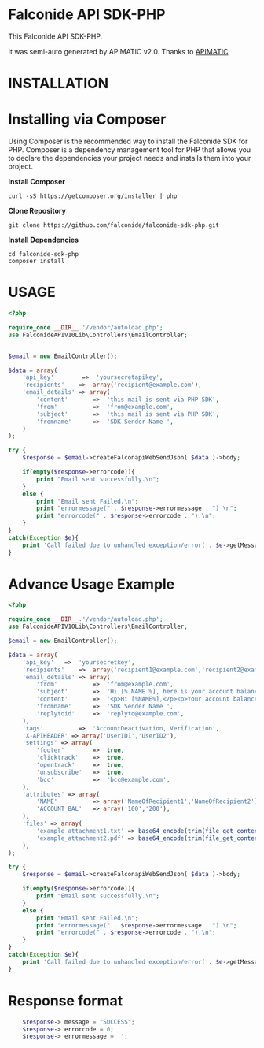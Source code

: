 Falconide API SDK-PHP
====================
This Falconide API SDK-PHP.

It was semi-auto generated by APIMATIC v2.0. Thanks to [APIMATIC](http://apimatic.io/)

INSTALLATION
=============

Installing via Composer
=======================
Using Composer is the recommended way to install the Falconide SDK for PHP. Composer is a dependency management tool for PHP that allows you to declare the dependencies your project needs and installs them into your project.

**Install Composer**
```
curl -sS https://getcomposer.org/installer | php
```

**Clone Repository**
```
git clone https://github.com/falconide/falconide-sdk-php.git
```
**Install Dependencies**
```
cd falconide-sdk-php
composer install
```


USAGE
===========
```php
<?php

require_once __DIR__.'/vendor/autoload.php';
use FalconideAPIV10Lib\Controllers\EmailController;


$email = new EmailController();

$data = array(
    'api_key'        =>  'yoursecretapikey',
    'recipients'    =>  array('recipient@example.com'),
    'email_details' => array(
        'content'       =>  'this mail is sent via PHP SDK',
        'from'          =>  'from@example.com',
        'subject'       =>  'this mail is sent via PHP SDK',
        'fromname'      =>  'SDK Sender Name ',    
    )
);

try {
    $response = $email->createFalconapiWebSendJson( $data )->body;

    if(empty($response->errorcode)){
        print "Email sent successfully.\n";
    }
    else {
        print "Email sent Failed.\n";
        print "errormessage(" . $response->errormessage . ") \n";
        print "errorcode(" . $response->errorcode . ").\n";
    }
}
catch(Exception $e){
    print 'Call failed due to unhandled exception/error('. $e->getMessage().')'."\n";
}

```
Advance Usage Example
=====================
```php
<?php

require_once __DIR__.'/vendor/autoload.php';
use FalconideAPIV10Lib\Controllers\EmailController;

$email = new EmailController();

$data = array(
    'api_key'   =>  'yoursecretkey',
    'recipients'    =>  array('recipient1@example.com','recipient2@example.com'),
    'email_details' => array(
        'from'          =>  'from@example.com',
        'subject'       =>  'Hi [% NAME %], here is your account balance.',
        'content'       =>  '<p>Hi [%NAME%],</p><p>Your account balance is [% ACCOUNT_BAL %].</p>',
        'fromname'      =>  'SDK Sender Name ',
        'replytoid'     =>  'replyto@example.com',
    ),
    'tags'          =>  'AccountDeactivation, Verification',
    'X-APIHEADER' => array('UserID1','UserID2'),
    'settings' => array(
        'footer'        =>  true,
        'clicktrack'    =>  true,
        'opentrack'     =>  true,
        'unsubscribe'   =>  true,
        'bcc'           =>  'bcc@example.com',
    ),
    'attributes' => array(
        'NAME'          => array('NameOfRecipient1','NameOfRecipient2'),
        'ACCOUNT_BAL'   => array('100','200'),
    ),    
    'files' => array(
        'example_attachment1.txt' => base64_encode(trim(file_get_contents('/path/to/file.txt'))),
        'example_attachment2.pdf' => base64_encode(trim(file_get_contents('/path/to/file.pdf'))),
    ),  
);

try {
    $response = $email->createFalconapiWebSendJson( $data )->body;

    if(empty($response->errorcode)){
        print "Email sent successfully.\n";
    }
    else {
        print "Email sent Failed.\n";
        print "errormessage(" . $response->errormessage . ") \n";
        print "errorcode(" . $response->errorcode . ").\n";
    }
}
catch(Exception $e){
    print 'Call failed due to unhandled exception/error('. $e->getMessage().')'."\n";
}

```
   
Response format
===============
```php
    $response-> message = "SUCCESS";
    $response-> errorcode = 0;
    $response-> errormessage = '';
```



